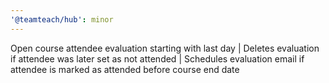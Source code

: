 ```yaml
---
'@teamteach/hub': minor
---
```


Open course attendee evaluation starting with last day | Deletes evaluation if attendee was later set as not attended | Schedules evaluation email if attendee is marked as attended before course end date
